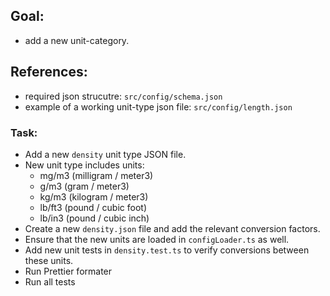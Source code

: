 ## Goal:

- add a new unit-category.

## References:

- required json strucutre: `src/config/schema.json`
- example of a working unit-type json file: `src/config/length.json`

### Task:

- Add a new `density` unit type JSON file.
- New unit type includes units:
  - mg/m3 (milligram / meter3)
  - g/m3 (gram / meter3)
  - kg/m3 (kilogram / meter3)
  - lb/ft3 (pound / cubic foot)
  - lb/in3 (pound / cubic inch)
- Create a new `density.json` file and add the relevant conversion factors.
- Ensure that the new units are loaded in `configLoader.ts` as well.
- Add new unit tests in `density.test.ts` to verify conversions between these units.
- Run Prettier formater
- Run all tests

